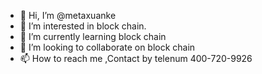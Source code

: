 - 👋 Hi, I’m @metaxuanke
- 👀 I’m interested in block chain.
- 🌱 I’m currently learning  block chain
- 💞️ I’m looking to collaborate on  block chain
- 📫 How to reach me ,Contact by telenum 400-720-9926

<!---
metaxuanke/metaxuanke is a ✨ special ✨ repository because its `README.md` (this file) appears on your GitHub profile.
You can click the Preview link to take a look at your changes.
--->
